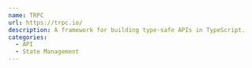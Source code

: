 ```yaml
---
name: TRPC
url: https://trpc.io/
description: A framework for building type-safe APIs in TypeScript.
categories:
  - API
  - State Management
---
```

